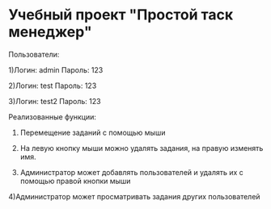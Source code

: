 # Учебный проект "Простой таск менеджер"

Пользователи:

1)Логин: admin Пароль: 123

2)Логин: test Пароль: 123

3)Логин: test2 Пароль: 123

Реализованные функции:

1) Перемещение заданий с помощью мыши

2) На левую кнопку мыши можно удалять задания, на правую изменять имя.

3) Администратор может добавлять пользователей и удалять их с помощью правой кнопки мыши

4)Администратор может просматривать задания других пользователей
